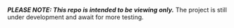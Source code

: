 ***PLEASE NOTE: This repo is intended to be viewing only.***
The project is still under development and await for more testing.


